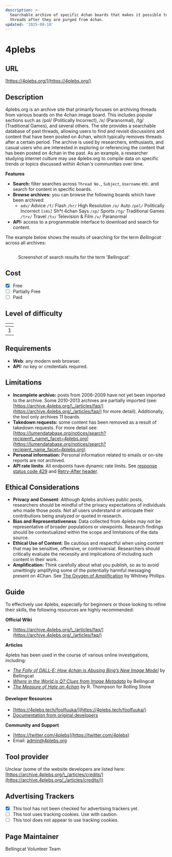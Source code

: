 ```yaml
---
description: >-
  Searchable archive of specific 4chan boards that makes it possible to read
  threads after they are purged from 4chan.
updated: '2025-08-18'
---
```


# 4plebs

## URL

[https://4plebs.org/](https://4plebs.org/)

## Description

4plebs.org is an archive site that primarily focuses on archiving threads from various boards on the 4chan image board. This includes popular sections such as /pol/ (Politically Incorrect), /x/ (Paranormal), /tg/ (Traditional Games), and several others. The site provides a searchable database of past threads, allowing users to find and revisit discussions and content that have been posted on 4chan, which typically removes threads after a certain period. The archive is used by researchers, enthusiasts, and casual users who are interested in exploring or referencing the content that has been posted on 4chan in the past. As an example, a researcher studying internet culture may use 4plebs.org to compile data on specific trends or topics discussed within 4chan's communities over time.

**Features**

* **Search:** filter searches across `Thread No.`, `Subject`, `Username` etc. and search for content in specific boards.
* **Browse archives:** you can browse the following boards which have been archived:&#x20;
  * `adv/` Advice `/f/` Flash `/hr/` High Resolution `/o/` Auto `/pol/` Politically Incorrect `[s4s]` Sh\*t 4chan Says `/sp/` Sports `/tg/` Traditional Games `/trv/` Travel `/tv/` Television & Film `/x/` Paranormal
* **API:** access to a programmable interface to download and search for content.

The example below shows the results of searching for the term _Bellingcat_ across all archives:

<figure><img src=".gitbook/assets/Screenshot 2024-04-23 at 12.49.40 PM.png" alt=""><figcaption><p>Screenshot of search results for the term 'Bellingcat' </p></figcaption></figure>

## Cost

* [x] Free
* [ ] Partially Free
* [ ] Paid

## Level of difficulty

<table><thead><tr><th data-type="rating" data-max="5"></th></tr></thead><tbody><tr><td>1</td></tr></tbody></table>

## Requirements

* **Web**: any modern web browser.
* **API:** no key or credentials required.

## Limitations

* **Incomplete archive:** posts from 2006-2009 have not yet been imported to the archive. Some 2010-2013 archives are partially imported (see: [https://archive.4plebs.org/\_/articles/faq/](https://archive.4plebs.org/_/articles/faq/) for more detail). Additionally, the tool only archives 11 boards.
* **Takedown requests:** some content has been removed as a result of takedown requests. For more detail see: [https://lumendatabase.org/notices/search?recipient\_name\_facet=4plebs.org](https://lumendatabase.org/notices/search?recipient_name_facet=4plebs.org)
* **Personal information:** Personal information related to emails or on-site reports are not archived.
* **API rate limits**: All endpoints have dynamic rate limits. See [response status code 429](https://developer.mozilla.org/en-US/docs/Web/HTTP/Status/429) and [Retry-After header](https://developer.mozilla.org/en-US/docs/Web/HTTP/Headers/Retry-After).

## Ethical Considerations

* **Privacy and Consent**: Although 4plebs archives public posts, researchers should be mindful of the privacy expectations of individuals who made those posts. Not all users understand or anticipate their contributions being analyzed or quoted in research.
* **Bias and Representativeness**: Data collected from 4plebs may not be representative of broader populations or viewpoints. Research findings should be contextualized within the scope and limitations of the data source.
* **Ethical Use of Content**: Be cautious and respectful when using content that may be sensitive, offensive, or controversial. Researchers should critically evaluate the necessity and implications of including such content in their work.
* **Amplification**_**:**_ Think carefully about what you publish, so as to avoid unwittingly amplifying some of the potentially harmful messaging present on 4Chan. See [The Oxygen of Amplification](https://datasociety.net/library/oxygen-of-amplification/) by Whitney Phillips.

## Guide

To effectively use 4plebs, especially for beginners or those looking to refine their skills, the following resources are highly recommended:

**Official Wiki**&#x20;

* [https://archive.4plebs.org/\_/articles/faq/](https://archive.4plebs.org/_/articles/faq/)

&#x20;**Articles**

4plebs has been used in the course of various online investigations, including:

* [_The Folly of DALL-E: How 4chan is Abusing Bing’s New Image Model_](https://www.bellingcat.com/news/2023/10/06/the-folly-of-dall-e-how-4chan-is-abusing-bings-new-image-model/) by Bellingcat
* [_Where in the World is Q? Clues from Image Metadata_](https://www.bellingcat.com/news/rest-of-world/2021/05/10/where-in-the-world-is-q-clues-from-image-metadata/) by Bellingcat
* [_The Measure of Hate on 4chan_](https://www.rollingstone.com/politics/politics-news/the-measure-of-hate-on-4chan-627922/) by R. Thompson for Rolling Stone

#### Developer Resources

* [https://4plebs.tech/foolfuuka/](https://4plebs.tech/foolfuuka/)
* [Documentation from original developers](http://foolfuuka.readthedocs.io/en/latest/code_guide/documentation/api.html)

**Community and Support**

* [https://twitter.com/4plebs](https://twitter.com/4plebs)
* Email: [admin@4plebs.org](mailto:admin@4plebs.org)

## Tool provider

Unclear (some of the website developers are listed here: [https://archive.4plebs.org/\_/articles/credits/](https://archive.4plebs.org/_/articles/credits/))

## Advertising Trackers

* [x] This tool has not been checked for advertising trackers yet.
* [ ] This tool uses tracking cookies. Use with caution.
* [ ] This tool does not appear to use tracking cookies.

## Page Maintainer

Bellingcat Volunteer Team
